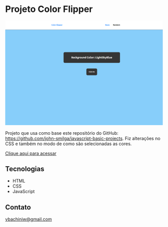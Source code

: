 # Projeto Color Flipper

![preview](./.github/preview.png)

Projeto que usa como base este repositório do GitHub: https://github.com/john-smilga/javascript-basic-projects. Fiz alterações no CSS e também no modo de como são selecionadas as cores.

[Clique aqui para acessar](https://vitorbachini.github.io/colorflipper/)

## Tecnologias

- HTML
- CSS
- JavaScript

## Contato

vbachiniw@gmail.com